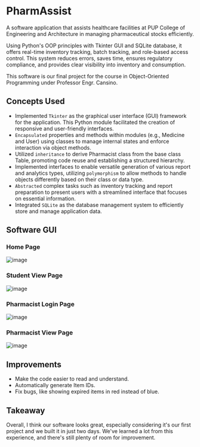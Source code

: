 # PharmAssist
A software application that assists healthcare facilities at PUP College of Engineering and Architecture in managing pharmaceutical stocks efficiently. 

Using Python's OOP principles with Tkinter GUI and SQLite database, it offers real-time inventory tracking, batch tracking, and role-based access control. This system reduces errors, saves time, ensures regulatory compliance, and provides clear visibility into inventory and consumption.

This software is our final project for the course in Object-Oriented Programming under Professor Engr. Cansino.

## Concepts Used
- Implemented `Tkinter` as the graphical user interface (GUI) framework for the application. This Python module facilitated the creation of responsive and user-friendly interfaces.
- `Encapsulated` properties and methods within modules (e.g., Medicine and User) using classes to manage internal states and enforce interaction via object methods.
- Utilized `inheritance` to derive Pharmacist class from the base class Table, promoting code reuse and establishing a structured hierarchy.
- Implemented interfaces to enable versatile generation of various report and analytics types, utilizing `polymorphism` to allow methods to handle objects differently based on their class or data type.
- `Abstracted` complex tasks such as inventory tracking and report preparation to present users with a streamlined interface that focuses on essential information.
- Integrated `SQLite` as the database management system to efficiently store and manage application data.

## Software GUI
### Home Page
![image](https://github.com/user-attachments/assets/e3910e1a-ebc5-43a8-a85b-5467cd37178d)
### Student View Page
![image](https://github.com/user-attachments/assets/96a6f7fb-ff11-4e08-9abd-33699add019c)
### Pharmacist Login Page
![image](https://github.com/user-attachments/assets/048c44d6-6917-47b9-b2da-81deb485c45a)
### Pharmacist View Page
![image](https://github.com/user-attachments/assets/838f0658-8124-4fb6-805a-cd3bc7b34d6a)

## Improvements
- Make the code easier to read and understand.
- Automatically generate Item IDs.
- Fix bugs, like showing expired items in red instead of blue.

## Takeaway
Overall, I think our software looks great, especially considering it's our first project and we built it in just two days. We've learned a lot from this experience, and there's still plenty of room for improvement.
